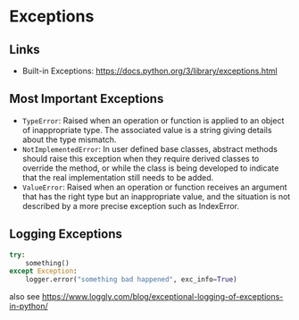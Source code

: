 # Exceptions

## Links
- Built-in Exceptions: <https://docs.python.org/3/library/exceptions.html>

## Most Important Exceptions
- `TypeError`: Raised when an operation or function is applied to an
  object of inappropriate type. The associated value is a string
  giving details about the type mismatch.
- `NotImplementedError`: In user defined base classes, abstract
  methods should raise this exception when they require derived
  classes to override the method, or while the class is being
  developed to indicate that the real implementation still needs to be
  added.
- `ValueError`: Raised when an operation or function receives an
  argument that has the right type but an inappropriate value, and the
  situation is not described by a more precise exception such as
  IndexError.

## Logging Exceptions
```python
try:
    something()
except Exception:
    logger.error("something bad happened", exc_info=True)
```

also see <https://www.loggly.com/blog/exceptional-logging-of-exceptions-in-python/>
